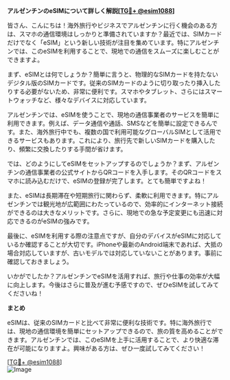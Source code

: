 **アルゼンチンのeSIMについて詳しく解説[[TG💪+ @esim1088](https://t.me/s/esim1088)]**

皆さん、こんにちは！海外旅行やビジネスでアルゼンチンに行く機会のある方は、スマホの通信環境はしっかりと準備されていますか？最近では、SIMカードだけでなく「eSIM」という新しい技術が注目を集めています。特にアルゼンチンでは、このeSIMを利用することで、現地での通信をスムーズに楽しむことができますよ。

まず、eSIMとは何でしょうか？簡単に言うと、物理的なSIMカードを持たないデジタル版のSIMカードです。従来のSIMカードのように切り取ったり挿入したりする必要がないため、非常に便利です。スマホやタブレット、さらにはスマートウォッチなど、様々なデバイスに対応しています。

アルゼンチンでは、eSIMを使うことで、現地の通信事業者のサービスを簡単に利用できます。例えば、データ通信や通話、SMSなどを簡単に設定できるんです。また、海外旅行中でも、複数の国で利用可能なグローバルSIMとして活用できるサービスもあります。これにより、旅行先で新しいSIMカードを購入したり、頻繁に交換したりする手間が省けます。

では、どのようにしてeSIMをセットアップするのでしょうか？まず、アルゼンチンの通信事業者の公式サイトからQRコードを入手します。そのQRコードをスマホに読み込むだけで、eSIMの登録が完了します。とても簡単ですよね！

また、eSIMは長期滞在や短期旅行に関わらず、柔軟に利用できます。特にアルゼンチンでは観光地が広範囲にわたっているので、効率的にインターネット接続ができるのは大きなメリットです。さらに、現地での急な予定変更にも迅速に対応できるのがeSIMの強みです。

最後に、eSIMを利用する際の注意点ですが、自分のデバイスがeSIMに対応しているか確認することが大切です。iPhoneや最新のAndroid端末であれば、大抵の場合対応していますが、古いモデルでは対応していないことがあります。事前に確認しておきましょう。

いかがでしたか？アルゼンチンでeSIMを活用すれば、旅行や仕事の効率が大幅に向上します。今後はさらに普及が進む予感ですので、ぜひeSIMを試してみてくださいね！

**まとめ**

eSIMは、従来のSIMカードと比べて非常に便利な技術です。特に海外旅行では、現地の通信環境を簡単にセットアップできるので、旅の質を高めることができます。アルゼンチンでは、このeSIMを上手に活用することで、より快適な滞在が可能になりますよ。興味がある方は、ぜひ一度試してみてください！

[[TG💪+ @esim1088](https://t.me/s/esim1088)]  
![Image](https://i.postimg.cc/Y0z9fWf4/image.png)